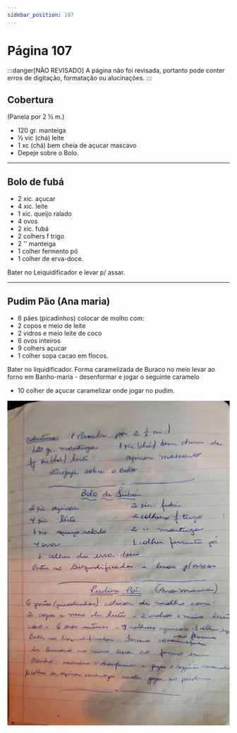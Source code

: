 ```yaml
---
sidebar_position: 107
---
```

# Página 107
:::danger[NÃO REVISADO]
A página não foi revisada, portanto pode conter erros de digitação, formatação ou alucinações.
:::
## Cobertura
(Panela por 2 ½ m.)

- 120 gr. manteiga
- ½ vic (chá) leite
- 1 xc (chá) bem cheia de açucar mascavo
- Depeje sobre o Bolo.

---

## Bolo de fubá

- 2 xic. açucar
- 4 xic. leite
- 1 xic. queijo ralado
- 4 ovos
- 2 xic. fubá
- 2 colhers f trigo
- 2 '' manteiga
- 1 colher fermento pó
- 1 colher de erva-doce.

Bater no Leiquidificador e levar p/ assar.

---

## Pudim Pão (Ana maria)

- 6 pães (picadinhos) colocar de molho com:
- 2 copos e meio de leite
- 2 vidros e meio leite de coco
- 6 ovos inteiros
- 9 colhers açucar
- 1 colher sopa cacao em flocos.

Bater no liquidificador. Forma caramelizada de Buraco no meio levar ao forno em Banho-maria - desenformar e jogar o seguinte caramelo
- 10 colher de açucar caramelizar onde jogar no pudim.

![imagem base](./images/page_107.png)